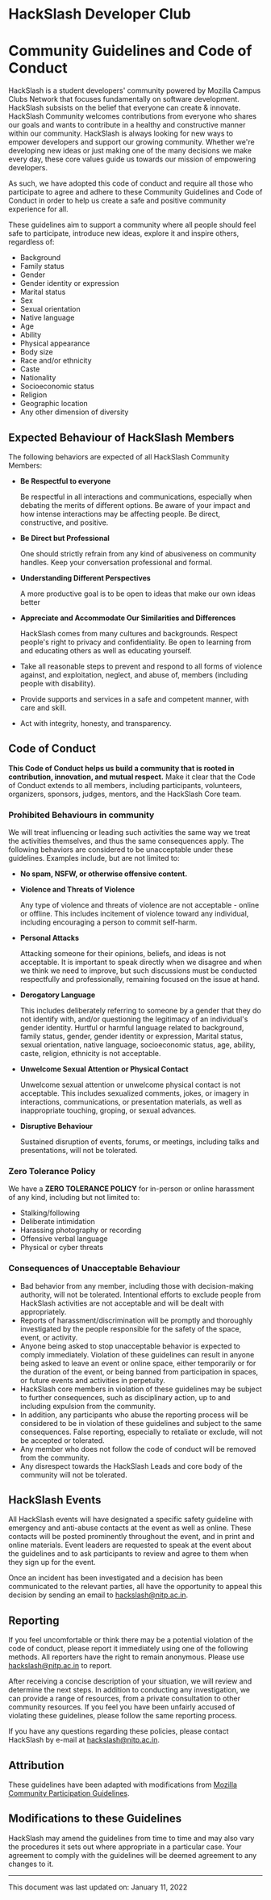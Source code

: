 # HackSlash Developer Club

# Community Guidelines and Code of Conduct

HackSlash is a student developers&#39; community powered by Mozilla Campus Clubs Network that focuses fundamentally on software development. HackSlash subsists on the belief that everyone can create &amp; innovate. HackSlash Community welcomes contributions from everyone who shares our goals and wants to contribute in a healthy and constructive manner within our community. HackSlash is always looking for new ways to empower developers and support our growing community. Whether we&#39;re developing new ideas or just making one of the many decisions we make every day, these core values guide us towards our mission of empowering developers.

As such, we have adopted this code of conduct and require all those who participate to agree and adhere to these Community Guidelines and Code of Conduct in order to help us create a safe and positive community experience for all.

These guidelines aim to support a community where all people should feel safe to participate, introduce new ideas, explore it and inspire others, regardless of:

- Background
- Family status
- Gender
- Gender identity or expression
- Marital status
- Sex
- Sexual orientation
- Native language
- Age
- Ability
- Physical appearance
- Body size
- Race and/or ethnicity
- Caste
- Nationality
- Socioeconomic status
- Religion
- Geographic location
- Any other dimension of diversity

## Expected Behaviour of HackSlash Members

The following behaviors are expected of all HackSlash Community Members:

- **Be Respectful to everyone**

    Be respectful in all interactions and communications, especially when debating the merits of different options. Be aware of your impact and how intense interactions may be affecting people. Be direct, constructive, and positive.

- **Be Direct but Professional**

    One should strictly refrain from any kind of abusiveness on community handles. Keep your conversation professional and formal.

- **Understanding Different Perspectives**

    A more productive goal is to be open to ideas that make our own ideas better

- **Appreciate and Accommodate Our Similarities and Differences**

    HackSlash comes from many cultures and backgrounds. Respect people&#39;s right to privacy and confidentiality. Be open to learning from and educating others as well as educating yourself.

- Take all reasonable steps to prevent and respond to all forms of violence against, and exploitation, neglect, and abuse of, members (including people with disability).

- Provide supports and services in a safe and competent manner, with care and skill.

- Act with integrity, honesty, and transparency.


## Code of Conduct

**This Code of Conduct helps us build a community that is rooted in contribution, innovation, and mutual respect.** Make it clear that the Code of Conduct extends to all members, including participants, volunteers, organizers, sponsors, judges, mentors, and the HackSlash Core team.

### Prohibited Behaviours in community

We will treat influencing or leading such activities the same way we treat the activities themselves, and thus the same consequences apply. The following behaviors are considered to be unacceptable under these guidelines. Examples include, but are not limited to:

- **No spam, NSFW, or otherwise offensive content.**

- **Violence and Threats of Violence**

    Any type of violence and threats of violence are not acceptable - online or offline. This includes incitement of violence toward any individual, including encouraging a person to commit self-harm.

- **Personal Attacks**

    Attacking someone for their opinions, beliefs, and ideas is not acceptable. It is important to speak directly when we disagree and when we think we need to improve, but such discussions must be conducted respectfully and professionally, remaining focused on the issue at hand.

- **Derogatory Language**

    This includes deliberately referring to someone by a gender that they do not identify with, and/or questioning the legitimacy of an individual&#39;s gender identity. Hurtful or harmful language related to background, family status, gender, gender identity or expression, Marital status, sexual orientation, native language, socioeconomic status, age, ability, caste, religion, ethnicity is not acceptable.

- **Unwelcome Sexual Attention or Physical Contact**

    Unwelcome sexual attention or unwelcome physical contact is not acceptable. This includes sexualized comments, jokes, or imagery in interactions, communications, or presentation materials, as well as inappropriate touching, groping, or sexual advances.

- **Disruptive Behaviour**

    Sustained disruption of events, forums, or meetings, including talks and presentations, will not be tolerated.


### Zero Tolerance Policy

We have a **ZERO TOLERANCE POLICY** for in-person or online harassment of any kind, including but not limited to:

- Stalking/following
- Deliberate intimidation
- Harassing photography or recording
- Offensive verbal language
- Physical or cyber threats


### Consequences of Unacceptable Behaviour

- Bad behavior from any member, including those with decision-making authority, will not be tolerated. Intentional efforts to exclude people from HackSlash activities are not acceptable and will be dealt with appropriately.
- Reports of harassment/discrimination will be promptly and thoroughly investigated by the people responsible for the safety of the space, event, or activity.
- Anyone being asked to stop unacceptable behavior is expected to comply immediately. Violation of these guidelines can result in anyone being asked to leave an event or online space, either temporarily or for the duration of the event, or being banned from participation in spaces, or future events and activities in perpetuity.
- HackSlash core members in violation of these guidelines may be subject to further consequences, such as disciplinary action, up to and including expulsion from the community.
- In addition, any participants who abuse the reporting process will be considered to be in violation of these guidelines and subject to the same consequences. False reporting, especially to retaliate or exclude, will not be accepted or tolerated.
- Any member who does not follow the code of conduct will be removed from the community.
- Any disrespect towards the HackSlash Leads and core body of the community will not be tolerated.


## HackSlash Events

All HackSlash events will have designated a specific safety guideline with emergency and anti-abuse contacts at the event as well as online. These contacts will be posted prominently throughout the event, and in print and online materials. Event leaders are requested to speak at the event about the guidelines and to ask participants to review and agree to them when they sign up for the event.

Once an incident has been investigated and a decision has been communicated to the relevant parties, all have the opportunity to appeal this decision by sending an email to [hackslash@nitp.ac.in](mailto:hackslash@nitp.ac.in).


## Reporting

If you feel uncomfortable or think there may be a potential violation of the code of conduct, please report it immediately using one of the following methods. All reporters have the right to remain anonymous. Please use [hackslash@nitp.ac.in](mailto:hackslash@nitp.ac.in) to report.

After receiving a concise description of your situation, we will review and determine the next steps. In addition to conducting any investigation, we can provide a range of resources, from a private consultation to other community resources. If you feel you have been unfairly accused of violating these guidelines, please follow the same reporting process.

If you have any questions regarding these policies, please contact HackSlash by e-mail at [hackslash@nitp.ac.in](mailto:hackslash@nitp.ac.in).


## Attribution

These guidelines have been adapted with modifications from [Mozilla Community Participation Guidelines](https://www.mozilla.org/en-US/about/governance/policies/participation/).

## Modifications to these Guidelines

HackSlash may amend the guidelines from time to time and may also vary the procedures it sets out where appropriate in a particular case. Your agreement to comply with the guidelines will be deemed agreement to any changes to it.

---

This document was last updated on: January 11, 2022
